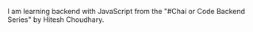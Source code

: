
I am learning backend with JavaScript from the "#Chai or Code Backend Series" by Hitesh Choudhary.
